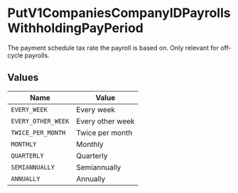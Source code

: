 # PutV1CompaniesCompanyIDPayrollsWithholdingPayPeriod

The payment schedule tax rate the payroll is based on. Only relevant for off-cycle payrolls.


## Values

| Name               | Value              |
| ------------------ | ------------------ |
| `EVERY_WEEK`       | Every week         |
| `EVERY_OTHER_WEEK` | Every other week   |
| `TWICE_PER_MONTH`  | Twice per month    |
| `MONTHLY`          | Monthly            |
| `QUARTERLY`        | Quarterly          |
| `SEMIANNUALLY`     | Semiannually       |
| `ANNUALLY`         | Annually           |
